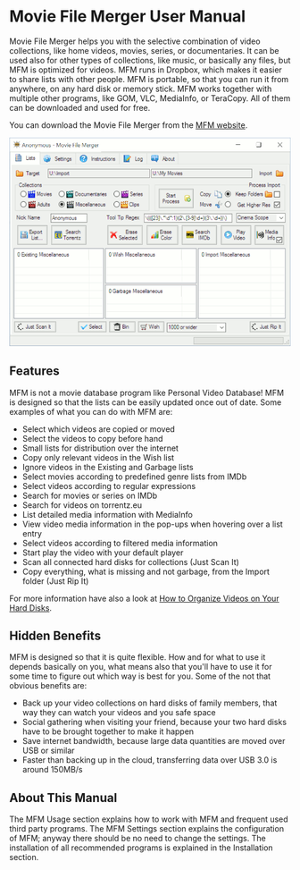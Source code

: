 # Movie File Merger User Manual

Movie File Merger helps you with the selective combination of video collections, like home videos, movies, series, or documentaries. It can be used also for other types of collections, like music, or basically any files, but MFM is optimized for videos. MFM runs in Dropbox, which makes it easier to share lists with other people. MFM is portable, so that you can run it from anywhere, on any hard disk or memory stick. MFM works together with multiple other programs, like GOM, VLC, MediaInfo, or TeraCopy. All of them can be downloaded and used for free.

You can download the Movie File Merger from the [MFM website](http://movie-file-merger.org).

![MFM](MFM.gif)

## Features

MFM is not a movie database program like Personal Video Database! MFM is designed so that the lists can be easily updated once out of date. Some examples of what you can do with MFM are:

- Select which videos are copied or moved
- Select the videos to copy before hand
- Small lists for distribution over the internet
- Copy only relevant videos in the Wish list
- Ignore videos in the Existing and Garbage lists
- Select movies according to predefined genre lists from IMDb
- Select videos according to regular expressions
- Search for movies or series on IMDb
- Search for videos on torrentz.eu
- List detailed media information with MediaInfo
- View video media information in the pop-ups when hovering over a list entry
- Select videos according to filtered media information
- Start play the video with your default player
- Scan all connected hard disks for collections (Just Scan It)
- Copy everything, what is missing and not garbage, from the Import folder (Just Rip It) 

For more information have also a look at [How to Organize Videos on Your Hard Disks](https://modi777.gitbooks.io/how-to-oraganize-videos-on-your-hard-disks/).

## Hidden Benefits

MFM is designed so that it is quite flexible. How and for what to use it depends basically on you, what means also that you'll have to use it for some time to figure out which way is best for you. Some of the not that obvious benefits are:

- Back up your video collections on hard disks of family members, that way they can watch your videos and you safe space
- Social gathering when visiting your friend, because your two hard disks have to be brought together to make it happen
- Save internet bandwidth, because large data quantities are moved over USB or similar
- Faster than backing up in the cloud, transferring data over USB 3.0 is around 150MB/s

## About This Manual
The MFM Usage section explains how to work with MFM and frequent used third party programs.  The MFM Settings section explains the configuration of MFM; anyway there should be no need to change the settings. The installation of all recommended programs is explained in the Installation section.


